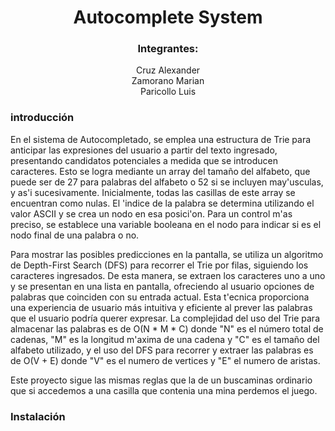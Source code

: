 <div align="center">
  
  # Autocomplete System
  ### Integrantes: 
  Cruz Alexander<br/>
  Zamorano Marian<br/>
  Paricollo Luis<br/>

    
</div>

### introducción 

En el sistema de Autocompletado, se emplea una estructura de Trie para anticipar las expresiones del usuario a partir del texto ingresado, presentando candidatos potenciales a medida que se introducen caracteres. Esto se logra mediante un array del tamaño del alfabeto, que puede ser de 27 para palabras del alfabeto o 52 si se incluyen may\'usculas, y as\'i sucesivamente. Inicialmente, todas las casillas de este array se encuentran como nulas. El \'indice de la palabra se determina utilizando el valor ASCII y se crea un nodo en esa posici\'on. Para un control m\'as preciso, se establece una variable booleana en el nodo para indicar si es el nodo final de una palabra o no.

Para mostrar las posibles predicciones en la pantalla, se utiliza un algoritmo de Depth-First Search (DFS) para recorrer el Trie por filas, siguiendo los caracteres ingresados. De esta manera, se extraen los caracteres uno a uno y se presentan en una lista en pantalla, ofreciendo al usuario opciones de palabras que coinciden con su entrada actual. Esta t\'ecnica proporciona una experiencia de usuario más intuitiva y eficiente al prever las palabras que el usuario podría querer expresar.
La complejidad del uso del Trie para almacenar las palabras es de O(N * M * C) donde "N" es el número total de cadenas, "M" es la longitud m\'axima de una cadena y "C" es el tamaño del alfabeto utilizado, y el uso del DFS para recorrer y extraer las palabras es de  O(V + E) donde "V" es el numero de vertices y "E" el numero de aristas.

Este proyecto sigue las mismas reglas que la de un buscaminas ordinario que si accedemos a una casilla que contenia una mina perdemos el juego.<br/>

### Instalación
